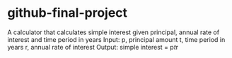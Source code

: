# github-final-project
A calculator that calculates simple interest given principal, annual rate of interest and time period in years
Input:
    p, principal amount
    t, time period in years
    r, annual rate of interest
Output:
    simple interest = p*t*r
